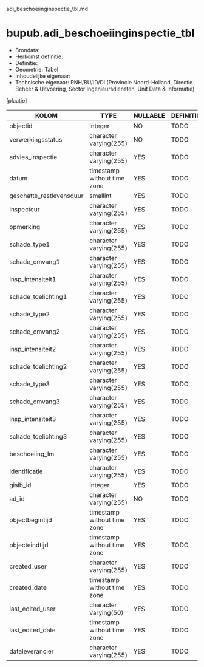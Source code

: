 adi_beschoeiinginspectie_tbl.md

# bupub.adi_beschoeiinginspectie_tbl


* Brondata: 
* Herkomst definitie: 
* Definitie: 
* Geometrie: Tabel
* Inhoudelijke eigenaar: 
* Technische eigenaar: PNH/BU/ID/DI (Provincie Noord-Holland, Directie Beheer & Uitvoering, Sector Ingenieursdiensten, Unit Data & Informatie)

[plaatje]


|KOLOM                            |TYPE                       |NULLABLE|DEFINITIE|
|------                           |----                       |-----   |-----    |
|objectid                         |integer                    |NO      |TODO|
|verwerkingsstatus                |character varying(255)     |NO      |TODO|
|advies_inspectie                 |character varying(255)     |YES     |TODO|
|datum                            |timestamp without time zone|YES     |TODO|
|geschatte_restlevensduur         |smallint                   |YES     |TODO|
|inspecteur                       |character varying(255)     |YES     |TODO|
|opmerking                        |character varying(255)     |YES     |TODO|
|schade_type1                     |character varying(255)     |YES     |TODO|
|schade_omvang1                   |character varying(255)     |YES     |TODO|
|insp_intensiteit1                |character varying(255)     |YES     |TODO|
|schade_toelichting1              |character varying(255)     |YES     |TODO|
|schade_type2                     |character varying(255)     |YES     |TODO|
|schade_omvang2                   |character varying(255)     |YES     |TODO|
|insp_intensiteit2                |character varying(255)     |YES     |TODO|
|schade_toelichting2              |character varying(255)     |YES     |TODO|
|schade_type3                     |character varying(255)     |YES     |TODO|
|schade_omvang3                   |character varying(255)     |YES     |TODO|
|insp_intensiteit3                |character varying(255)     |YES     |TODO|
|schade_toelichting3              |character varying(255)     |YES     |TODO|
|beschoeiing_lm                   |character varying(255)     |YES     |TODO|
|identificatie                    |character varying(255)     |YES     |TODO|
|gisib_id                         |integer                    |YES     |TODO|
|ad_id                            |character varying(255)     |NO      |TODO|
|objectbegintijd                  |timestamp without time zone|YES     |TODO|
|objecteindtijd                   |timestamp without time zone|YES     |TODO|
|created_user                     |character varying(255)     |YES     |TODO|
|created_date                     |timestamp without time zone|YES     |TODO|
|last_edited_user                 |character varying(50)      |YES     |TODO|
|last_edited_date                 |timestamp without time zone|YES     |TODO|
|dataleverancier                  |character varying(255)     |YES     |TODO|
